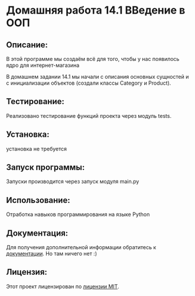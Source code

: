 #  Домашняя работа 14.1 ВВедение в ООП

## Описание:

В этой программе мы создаём всё для того,
чтобы у нас появилось ядро для интернет-магазина

В  домашнем задании 14.1 мы начали с описания основных сущностей
и с инициализации объектов (создали классы Category и Product).

## Тестирование:
Реализовано тестирование функций проекта через модуль tests.

## Установка:

установка не требуется

## Запуск программы:

Запуски производится через запуск модуля main.py

## Использование:

Отработка навыков программирования на языке Python

## Документация:

Для получения дополнительной информации обратитесь к [документации](docs/README.md). Но там ничего нет :)

## Лицензия:

Этот проект лицензирован по [лицензии MIT](LICENSE).